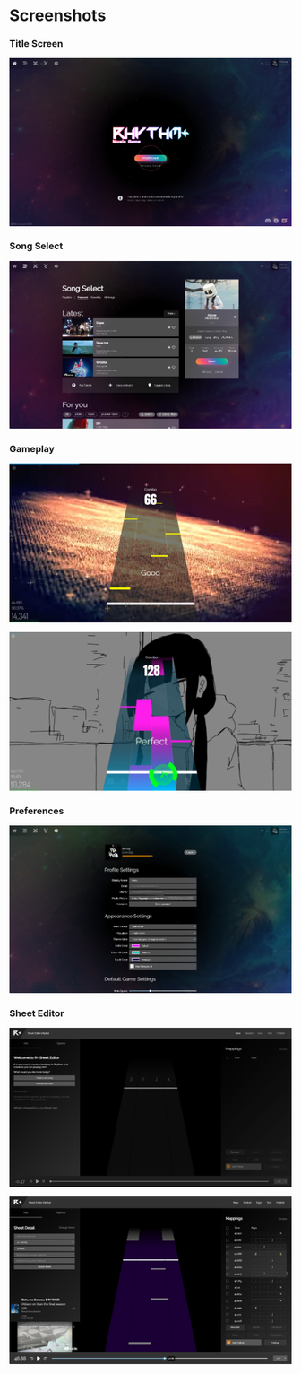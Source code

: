 # Screenshots

### Title Screen

![](<.gitbook/assets/image (6).png>)

### Song Select

![](<.gitbook/assets/image (3).png>)

### Gameplay

![Gameplay](<.gitbook/assets/Screenshot (124).png>)

![Custom Colors](.gitbook/assets/colors.png)

### Preferences

![Preferences](<.gitbook/assets/image (4).png>)

### Sheet Editor

![Sheet Editor](<.gitbook/assets/Screenshot (122).png>)

![Editor 2](<.gitbook/assets/image (2).png>)

